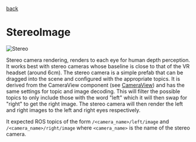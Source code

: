 [back](/README.md)

# StereoImage
![Stereo](/docs/images/stereo.gif)

Stereo camera rendering, renders to each eye for human depth perception. It works best with stereo cameras whose baseline is close to that of the VR headset (around 6cm). The stereo camera is a simple prefab that can be dragged into the scene and configured with the appropriate topics. It is derived from the CameraView component (see [CameraView](/Assets/Components/CameraView)) and has the same settings for topic and image decoding. This will filter the possible topics to only include those with the word "left" which it will then swap for "right" to get the right image. The stereo camera will then render the left and right images to the left and right eyes respectively.

It expected ROS topics of the form `/<camera_name>/left/image` and `/<camera_name>/right/image` where `<camera_name>` is the name of the stereo camera.